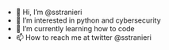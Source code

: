 - 👋 Hi, I’m @sstranieri
- 👀 I’m interested in python and cybersecurity 
- 🌱 I’m currently learning how to code
- 📫 How to reach me at twitter @sstranieri
